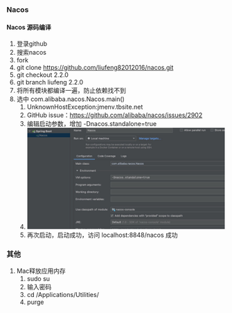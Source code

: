 ### Nacos

#### Nacos 源码编译
1. 登录github
2. 搜索nacos
3. fork
4. git clone https://github.com/liufeng82012016/nacos.git
5. git checkout 2.2.0
6. git branch liufeng 2.2.0
7. 将所有模块都编译一遍，防止依赖找不到
8. 选中 com.alibaba.nacos.Nacos.main() 
   1. UnknownHostException:jmenv.tbsite.net
   2. GitHub issue：https://github.com/alibaba/nacos/issues/2902
   3. 编辑启动参数，增加 -Dnacos.standalone=true
   4. ![启动参数配置](./start-mode.png)
   5. 再次启动，启动成功，访问 localhost:8848/nacos 成功


### 其他
1. Mac释放应用内存
   1. sudo su
   2. 输入密码
   3. cd /Applications/Utilities/
   4. purge